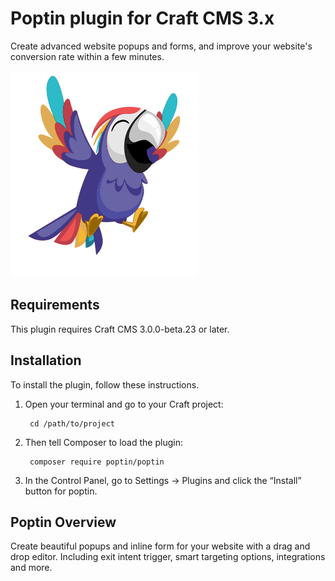 # Poptin plugin for Craft CMS 3.x

Create advanced website popups and forms, and improve your website's conversion rate within a few minutes.

![Screenshot](src/resources/img/plugin-logo.png)

## Requirements

This plugin requires Craft CMS 3.0.0-beta.23 or later.

## Installation

To install the plugin, follow these instructions.

1. Open your terminal and go to your Craft project:

        cd /path/to/project

2. Then tell Composer to load the plugin:

        composer require poptin/poptin

3. In the Control Panel, go to Settings → Plugins and click the “Install” button for poptin.

## Poptin Overview

Create beautiful popups and inline form for your website with a drag and drop editor. Including exit intent trigger, smart targeting options, integrations and more.
